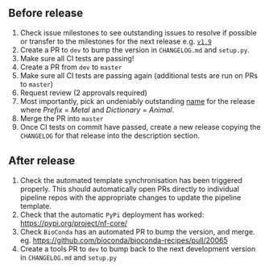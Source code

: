 ## Before release

1. Check issue milestones to see outstanding issues to resolve if possible or transfer to the milestones for the next release e.g. [`v1.9`](https://github.com/nf-core/tools/issues?q=is%3Aopen+is%3Aissue+milestone%3A1.9)
2. Create a PR to `dev` to bump the version in  `CHANGELOG.md` and `setup.py`.
3. Make sure all CI tests are passing!
4. Create a PR from `dev` to `master`
5. Make sure all CI tests are passing again (additional tests are run on PRs to `master`)
6. Request review (2 approvals required)
7. Most importantly, pick an undeniably outstanding [name](http://www.codenamegenerator.com/) for the release where *Prefix* = *Metal* and *Dictionary* = *Animal*.
8. Merge the PR into `master`
9. Once CI tests on commit have passed, create a new release copying the `CHANGELOG` for that release into the description section.

## After release

1. Check the automated template synchronisation has been triggered properly. This should automatically open PRs directly to individual pipeline repos with the appropriate changes to update the pipeline template.
2. Check that the automatic `PyPi` deployment has worked: https://pypi.org/project/nf-core/
3. Check `BioConda` has an automated PR to bump the version, and merge. eg. https://github.com/bioconda/bioconda-recipes/pull/20065
4. Create a tools PR to `dev` to bump back to the next development version in  `CHANGELOG.md` and `setup.py`
